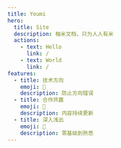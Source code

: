 ```yaml
---
title: Youmi
hero:
  title: Site
  description: 柚米文档，只为人人有米
  actions:
    - text: Hello
      link: / 
    - text: World
      link: /
features:
  - title: 技术方向
    emoji: 💎
    description: 防止方向错误
  - title: 合作共赢
    emoji: 🌈
    description: 内容持续更新
  - title: 深入浅出
    emoji: 🚀
    description: 零基础到熟悉
---
```

